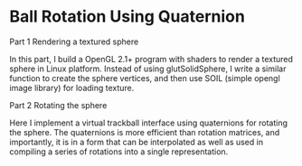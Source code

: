 Ball Rotation Using Quaternion
====================

Part 1 Rendering a textured sphere

In this part, I build a OpenGL 2.1+ program with shaders to render a textured sphere in Linux platform. Instead of using glutSolidSphere, I write a similar function to create the sphere vertices, and then use SOIL (simple opengl image library) for loading texture.

Part 2 Rotating the sphere

Here I implement a virtual trackball interface using quaternions for rotating the sphere. The quaternions is more efficient than rotation matrices, and importantly, it is in a form that can be interpolated as well as used in compiling a series of rotations into a single representation.
